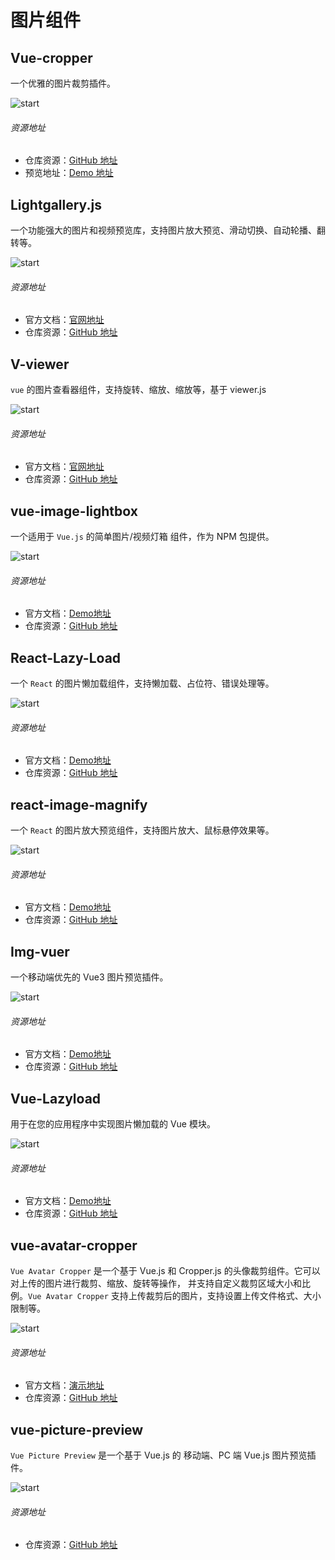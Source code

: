 # 图片组件

## Vue-cropper

一个优雅的图片裁剪插件。

![start](https://img.shields.io/github/stars/xyxiao001/vue-cropper?style=social)
###### 资源地址
- 仓库资源：[GitHub 地址](https://github.com/xyxiao001/vue-cropper)
- 预览地址：[Demo 地址](https://github.xyxiao.cn/vue-cropper/docs/vue3.html)

## Lightgallery.js

一个功能强大的图片和视频预览库，支持图片放大预览、滑动切换、自动轮播、翻转等。

![start](https://img.shields.io/github/stars/sachinchoolur/lightGallery?style=social)
###### 资源地址
- 官方文档：[官网地址](https://www.lightgalleryjs.com/)
- 仓库资源：[GitHub 地址](https://github.com/sachinchoolur/lightGallery)



## V-viewer
`vue` 的图片查看器组件，支持旋转、缩放、缩放等，基于 viewer.js

![start](https://img.shields.io/github/stars/mirari/v-viewer?style=social)
###### 资源地址
- 官方文档：[官网地址](https://vue3-viewer.mirari.cc/)
- 仓库资源：[GitHub 地址](https://github.com/mirari/v-viewer/tree/v3)

## vue-image-lightbox

一个适用于 `Vue.js` 的简单图片/视频灯箱 组件，作为 NPM 包提供。

![start](https://img.shields.io/github/stars/pexea12/vue-image-lightbox?style=social)
###### 资源地址
- 官方文档：[Demo地址](https://pexea12.github.io/vue-image-lightbox/)
- 仓库资源：[GitHub 地址](https://github.com/pexea12/vue-image-lightbox)

## React-Lazy-Load

一个 `React` 的图片懒加载组件，支持懒加载、占位符、错误处理等。

![start](https://img.shields.io/github/stars/twobin/react-lazyload?style=social)
###### 资源地址
- 官方文档：[Demo地址](https://twobin.github.io/react-lazyload/examples/#/?_k=bkw3zz)
- 仓库资源：[GitHub 地址](https://github.com/twobin/react-lazyload)


## react-image-magnify

一个 `React` 的图片放大预览组件，支持图片放大、鼠标悬停效果等。

![start](https://img.shields.io/github/stars/ethanselzer/react-image-magnify?style=social)
###### 资源地址
- 官方文档：[Demo地址](https://ethanselzer.github.io/react-image-magnify/#/)
- 仓库资源：[GitHub 地址](https://github.com/ethanselzer/react-image-magnify)


## Img-vuer

一个移动端优先的 Vue3 图片预览插件。

![start](https://img.shields.io/github/stars/ssshooter/img-vuer?style=social)
###### 资源地址
- 官方文档：[Demo地址](https://img-vuer.vercel.app/)
- 仓库资源：[GitHub 地址](https://github.com/ssshooter/img-vuer)


## Vue-Lazyload

用于在您的应用程序中实现图片懒加载的 Vue 模块。

![start](https://img.shields.io/github/stars/hilongjw/vue-lazyload?style=social)

###### 资源地址
- 官方文档：[Demo地址](https://hilongjw.github.io/vue-lazyload/)
- 仓库资源：[GitHub 地址](https://github.com/hilongjw/vue-lazyload)


## vue-avatar-cropper

`Vue Avatar Cropper` 是一个基于 Vue.js 和 Cropper.js 的头像裁剪组件。它可以对上传的图片进行裁剪、缩放、旋转等操作，
并支持自定义裁剪区域大小和比例。`Vue Avatar Cropper` 支持上传裁剪后的图片，支持设置上传文件格式、大小限制等。

![start](https://img.shields.io/github/stars/overtrue/vue-avatar-cropper?style=social)

###### 资源地址
- 官方文档：[演示地址](https://codesandbox.io/p/sandbox/vue-avatar-cropper-for-vue3-i3c8v)
- 仓库资源：[GitHub 地址](https://github.com/overtrue/vue-avatar-cropper)


## vue-picture-preview

`Vue Picture Preview` 是一个基于 Vue.js 的 移动端、PC 端 Vue.js 图片预览插件。

![start](https://img.shields.io/github/stars/xlogiccc/vue-picture-preview?style=social)

###### 资源地址
- 仓库资源：[GitHub 地址](https://github.com/xlogiccc/vue-picture-preview)

